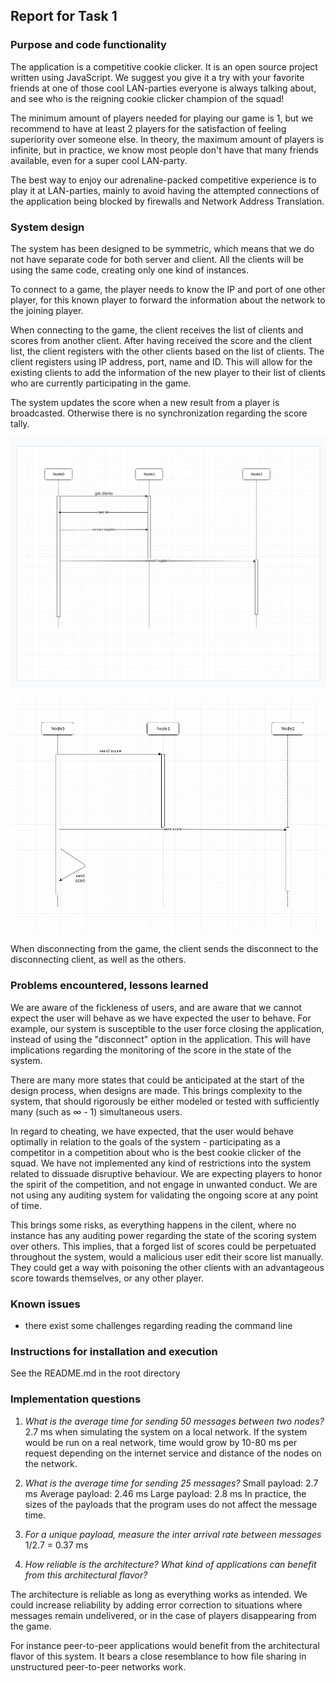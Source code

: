 ## Report for Task 1

### Purpose and code functionality

The application is a competitive cookie clicker. It is an open source project written using JavaScript. We suggest you give it a try with your favorite friends at one of those cool LAN-parties everyone is always talking about, and see who is the reigning cookie clicker champion of the squad!

The minimum amount of players needed for playing our game is 1, but we recommend to have at least 2 players for the satisfaction of feeling superiority over someone else.  In theory, the maximum amount of players is infinite, but in practice, we know most people don't have that many friends available, even for a super cool LAN-party.

The best way to enjoy our adrenaline-packed competitive experience is to play it at LAN-parties, mainly to avoid having the attempted connections of the application being blocked by firewalls and Network Address Translation.

### System design

The system has been designed to be symmetric, which means that we do not have separate code for both server and client. All the clients will be using the same code, creating only one kind of instances.

To connect to a game, the player needs to know the IP and port of one other player, for this known player to forward the information about the network to the joining player.

When connecting to the game, the client receives the list of clients and scores from another client. After having received the score and the client list, the client registers with the other clients based on the list of clients. The client registers using IP address, port, name and ID. This will allow for the existing clients to add the information of the new player to their list of clients who are currently participating in the game.

The system updates the score when a new result from a player is broadcasted. Otherwise there is no synchronization regarding the score tally.

![chart 1](unknown.png)

![chart 2](unknown2.png)

When disconnecting from the game, the client sends the disconnect to the disconnecting client, as well as the others.

### Problems encountered, lessons learned

We are aware of the fickleness of users, and are aware that we cannot expect the user will behave as we have expected the user to behave. For example, our system is susceptible to the user force closing the application, instead of using the "disconnect" option in the application. This will have implications regarding the monitoring of the score in the state of the system.

There are many more states that could be anticipated at the start of the design process, when designs are made. This brings complexity to the system, that should rigorously be either modeled or tested with sufficiently many (such as &infin; - 1) simultaneous users.

In regard to cheating, we have expected, that the user would behave optimally in relation to the goals of the system - participating as a competitor in a competition about who is the best cookie clicker of the squad. We have not implemented any kind of restrictions into the system related to dissuade disruptive behaviour. We are expecting players to honor the spirit of the competition, and not engage in unwanted conduct. We are not using any auditing system for validating the ongoing score at any point of time.

This brings some risks, as everything happens in the cilent, where no instance has any auditing power regarding the state of the scoring system over others. This implies, that a forged list of scores could be perpetuated throughout the system, would a malicious user edit their score list manually. They could get a way with poisoning the other clients with an advantageous score towards themselves, or any other player.

### Known issues

  * there exist some challenges regarding reading the command line

### Instructions for installation and execution

See the README.md in the root directory

### Implementation questions

1. *What is the average time for sending 50 messages between two nodes?*
2.7 ms when simulating the system on a local network. If the system would be run on a real network, time would grow by 10-80 ms per request depending on the internet service and distance of the nodes on the network.

2. *What is the average time for sending 25 messages?*
Small payload: 2.7 ms
Average payload: 2.46 ms
Large payload: 2.8 ms
In practice, the sizes of the payloads that the program uses do not affect the message time.

3. *For a unique payload, measure the inter arrival rate between messages*
1/2.7 = 0.37 ms


4. *How reliable is the architecture? What kind of applications can benefit from this architectural flavor?*

The architecture is reliable as long as everything works as intended. We could increase reliability by adding error correction to situations where messages remain undelivered, or in the case of players disappearing from the game.

For instance peer-to-peer applications would benefit from the architectural flavor of this system. It bears a close resemblance to how file sharing in unstructured peer-to-peer networks work.
